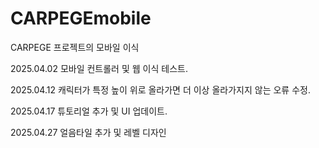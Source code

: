 # CARPEGEmobile

CARPEGE 프로젝트의 모바일 이식

2025.04.02 모바일 컨트롤러 및 웹 이식 테스트.

2025.04.12
캐릭터가 특정 높이 위로 올라가면 더 이상 올라가지지 않는 오류 수정.

2025.04.17 튜토리얼 추가 및 UI 업데이트.

2025.04.27 얼음타일 추가 및 레벨 디자인
